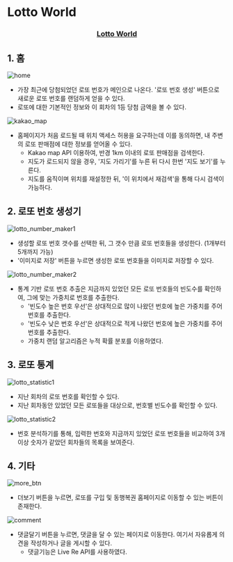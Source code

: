 # Lotto World

<h3 align="center"><a href="https://brienzb.github.io/lottoworld/">Lotto World</a></h3>


## 1. 홈
<img src="/readme/home.png" title="홈" alt="home"></img>
- 가장 최근에 당첨되었던 로또 번호가 메인으로 나온다. '로또 번호 생성' 버튼으로 새로운 로또 번호를 랜덤하게 얻을 수 있다.
- 로또에 대한 기본적인 정보와 이 회차의 1등 당첨 금액을 볼 수 있다.

<img src="/readme/kakao_map.png" title="카카오 맵" alt="kakao_map"></img>
- 홈페이지가 처음 로드될 때 위치 액세스 허용을 요구하는데 이를 동의하면, 내 주변의 로또 판매점에 대한 정보를 얻어올 수 있다. 
  * Kakao map API 이용하여, 반경 1km 이내의 로또 판매점을 검색한다.
  * 지도가 로드되지 않을 경우, '지도 가리기'를 누른 뒤 다시 한번 '지도 보기'를 누른다.
  * 지도를 움직이며 위치를 재설정한 뒤, '이 위치에서 재검색'을 통해 다시 검색이 가능하다.


## 2. 로또 번호 생성기
<img src="/readme/lotto_number_maker1.png" title="로또 번호 생성기 1" alt="lotto_number_maker1"></img>
- 생성할 로또 번호 갯수를 선택한 뒤, 그 갯수 만큼 로또 번호들을 생성한다. (1개부터 5개까지 가능)
- '이미지로 저장' 버튼을 누르면 생성한 로또 번호들을 이미지로 저장할 수 있다.

<img src="/readme/lotto_number_maker2.png" title="로또 번호 생성기 2" alt="lotto_number_maker2"></img>
- 통계 기반 로또 번호 추출은 지금까지 있었던 모든 로또 번호들의 빈도수를 확인하여, 그에 맞는 가중치로 번호를 추출한다.
  * '빈도수 높은 번호 우선'은 상대적으로 많이 나왔던 번호에 높은 가중치를 주어 번호를 추출한다.
  * '빈도수 낮은 번호 우선'은 상대적으로 적게 나왔던 번호에 높은 가중치를 주어 번호를 추출한다.
  * 가중치 랜덤 알고리즘은 누적 확률 분포를 이용하였다.


## 3. 로또 통계
<img src="/readme/lotto_statistic1.png" title="로또 통계 1" alt="lotto_statistic1"></img>
- 지난 회차의 로또 번호를 확인할 수 있다.
- 지난 회차동안 있었던 모든 로또들을 대상으로, 번호별 빈도수를 확인할 수 있다.

<img src="/readme/lotto_statistic2.png" title="로또 통계 2" alt="lotto_statistic2"></img>
- 번호 분석하기를 통해, 입력한 번호와 지금까지 있었던 로또 번호들을 비교하여 3개 이상 숫자가 같았던 회차들의 목록을 보여준다.


## 4. 기타
<img src="/readme/more_btn.png" title="더보기" alt="more_btn"></img>
- 더보기 버튼을 누르면, 로또를 구입 및 동행복권 홈페이지로 이동할 수 있는 버튼이 존재한다.

<img src="/readme/comment.png" title="댓글달기" alt="comment"></img>
- 댓글달기 버튼을 누르면, 댓글을 달 수 있는 페이지로 이동한다. 여기서 자유롭게 의견을 작성하거나 글을 게시할 수 있다.
  * 댓글기능은 Live Re API를 사용하였다.
